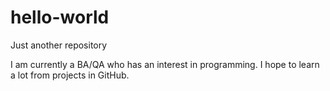 # hello-world
Just another repository


I am currently a BA/QA who has an interest in programming. I hope to learn a lot from projects in GitHub.
